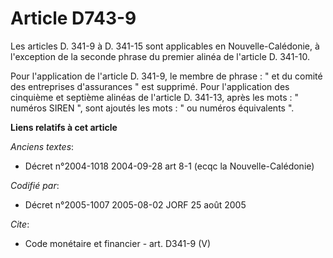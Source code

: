 # Article D743-9

Les articles D. 341-9 à D. 341-15 sont applicables en Nouvelle-Calédonie, à l'exception de la seconde phrase du premier
alinéa de l'article D. 341-10. 

Pour l'application de l'article D. 341-9, le membre de phrase : " et du comité des entreprises d'assurances " est supprimé.
Pour l'application des cinquième et septième alinéas de l'article D. 341-13, après les mots : " numéros SIREN ", sont ajoutés
les mots : " ou numéros équivalents ".

**Liens relatifs à cet article**

_Anciens textes_:

  - Décret n°2004-1018 2004-09-28 art 8-1 (ecqc la Nouvelle-Calédonie)

_Codifié par_:

  - Décret n°2005-1007 2005-08-02 JORF 25 août 2005

_Cite_:

  - Code monétaire et financier - art. D341-9 (V)

